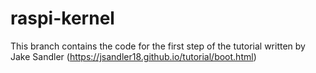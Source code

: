 # raspi-kernel

This branch contains the code for the first step of the tutorial written by Jake Sandler (https://jsandler18.github.io/tutorial/boot.html)
